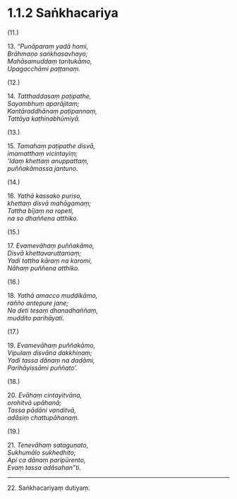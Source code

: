 

# 1.1.2 Saṅkhacariya




(11.)

13\. _“Punāparaṃ yadā homi,_  
_Brāhmaṇo saṅkhasavhayo;_  
_Mahāsamuddaṃ taritukāmo,_  
_Upagacchāmi paṭṭanaṃ._  


(12.)

14\. _Tatthaddasaṃ paṭipathe,_  
_Sayambhuṃ aparājitaṃ;_  
_Kantāraddhānaṃ paṭipannaṃ,_  
_Tattāya kaṭhinabhūmiyā._  


(13.)

15\. _Tamahaṃ paṭipathe disvā,_  
_imamatthaṃ vicintayiṃ;_  
_‘Idaṃ khettaṃ anuppattaṃ,_  
_puññakāmassa jantuno._  


(14.)

16\. _Yathā kassako puriso,_  
_khettaṃ disvā mahāgamaṃ;_  
_Tattha bījaṃ na ropeti,_  
_na so dhaññena atthiko._  


(15.)

17\. _Evamevāhaṃ puññakāmo,_  
_Disvā khettavaruttamaṃ;_  
_Yadi tattha kāraṃ na karomi,_  
_Nāhaṃ puññena atthiko._  


(16.)

18\. _Yathā amacco muddikāmo,_  
_rañño antepure jane;_  
_Na deti tesaṃ dhanadhaññaṃ,_  
_muddito parihāyati._  


(17.)

19\. _Evamevāhaṃ puññakāmo,_  
_Vipulaṃ disvāna dakkhiṇaṃ;_  
_Yadi tassa dānaṃ na dadāmi,_  
_Parihāyissāmi puññato’._  


(18.)

20\. _Evāhaṃ cintayitvāna,_  
_orohitvā upāhanā;_  
_Tassa pādāni vanditvā,_  
_adāsiṃ chattupāhanaṃ._  


(19.)

21\. _Tenevāhaṃ sataguṇato,_  
_Sukhumālo sukhedhito;_  
_Api ca dānaṃ paripūrento,_  
_Evaṃ tassa adāsahan”ti._  


---

22\. Saṅkhacariyaṃ dutiyaṃ.





